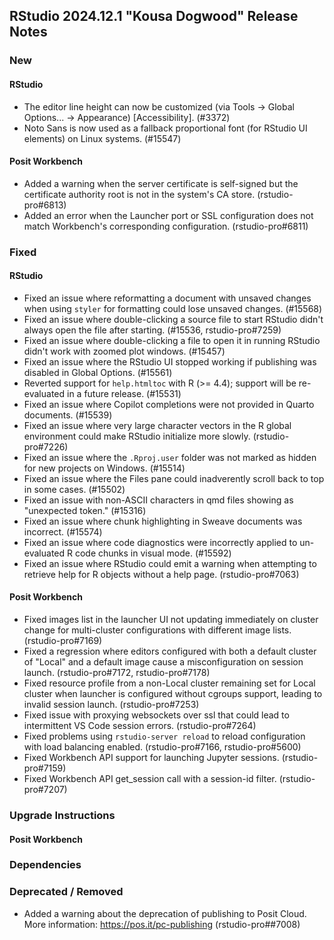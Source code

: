 ## RStudio 2024.12.1 "Kousa Dogwood" Release Notes

### New

#### RStudio
- The editor line height can now be customized (via Tools -> Global Options... -> Appearance) [Accessibility]. (#3372)
- Noto Sans is now used as a fallback proportional font (for RStudio UI elements) on Linux systems. (#15547)

#### Posit Workbench
- Added a warning when the server certificate is self-signed but the certificate authority root is not in the system's CA store. (rstudio-pro#6813)
- Added an error when the Launcher port or SSL configuration does not match Workbench's corresponding configuration. (rstudio-pro#6811)

### Fixed

#### RStudio
- Fixed an issue where reformatting a document with unsaved changes when using `styler` for formatting could lose unsaved changes. (#15568)
- Fixed an issue where double-clicking a source file to start RStudio didn't always open the file after starting. (#15536, rstudio-pro#7259)
- Fixed an issue where double-clicking a file to open it in running RStudio didn't work with zoomed plot windows. (#15457)
- Fixed an issue where the RStudio UI stopped working if publishing was disabled in Global Options. (#15561)
- Reverted support for `help.htmltoc` with R (>= 4.4); support will be re-evaluated in a future release. (#15531)
- Fixed an issue where Copilot completions were not provided in Quarto documents. (#15539)
- Fixed an issue where very large character vectors in the R global environment could make RStudio initialize more slowly. (rstudio-pro#7226)
- Fixed an issue where the `.Rproj.user` folder was not marked as hidden for new projects on Windows. (#15514)
- Fixed an issue where the Files pane could inadverently scroll back to top in some cases. (#15502)
- Fixed an issue with non-ASCII characters in qmd files showing as "unexpected token." (#15316)
- Fixed an issue where chunk highlighting in Sweave documents was incorrect. (#15574)
- Fixed an issue where code diagnostics were incorrectly applied to un-evaluated R code chunks in visual mode. (#15592)
- Fixed an issue where RStudio could emit a warning when attempting to retrieve help for R objects without a help page. (rstudio-pro#7063)

#### Posit Workbench
- Fixed images list in the launcher UI not updating immediately on cluster change for multi-cluster configurations with different image lists. (rstudio-pro#7169)
- Fixed a regression where editors configured with both a default cluster of "Local" and a default image cause a misconfiguration on session launch. (rstudio-pro#7172, rstudio-pro#7178)
- Fixed resource profile from a non-Local cluster remaining set for Local cluster when launcher is configured without cgroups support, leading to invalid session launch. (rstudio-pro#7253)
- Fixed issue with proxying websockets over ssl that could lead to intermittent VS Code session errors. (rstudio-pro#7264)
- Fixed problems using `rstudio-server reload` to reload configuration with load balancing enabled. (rstudio-pro#7166, rstudio-pro#5600)
- Fixed Workbench API support for launching Jupyter sessions. (rstudio-pro#7159)
- Fixed Workbench API get_session call with a session-id filter. (rstudio-pro#7207)

### Upgrade Instructions

#### Posit Workbench

### Dependencies

### Deprecated / Removed
- Added a warning about the deprecation of publishing to Posit Cloud. More information: https://pos.it/pc-publishing (rstudio-pro##7008)
